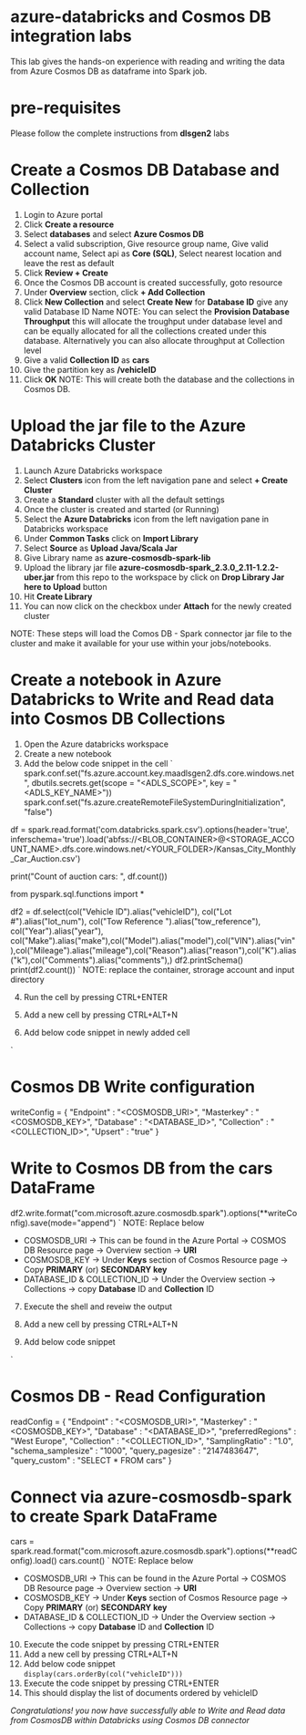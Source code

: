 # azure-databricks and Cosmos DB integration labs
This lab gives the hands-on experience with reading and writing the data from Azure Cosmos DB as dataframe into Spark job.

# pre-requisites
Please follow the complete instructions from **dlsgen2** labs

# Create a Cosmos DB Database and Collection

1. Login to Azure portal
2. Click **Create a resource**
3. Select **databases** and select **Azure Cosmos DB**
4. Select a valid subscription, Give resource group name, Give valid account name, Select api as **Core (SQL)**, Select nearest location and leave the rest as default
5. Click **Review + Create**
6. Once the Cosmos DB account is created successfully, goto resource
7. Under **Overview** section, click **+ Add Collection**
8. Click **New Collection** and select **Create New** for **Database ID** give any valid Database ID Name
NOTE: You can select the **Provision Database Throughput** this will allocate the troughput under database level and can be equally allocated for all the collections created under this database. 
Alternatively you can also allocate throughput at Collection level
9. Give a valid **Collection ID** as **cars**
10. Give the partition key as **/vehicleID**
11. Click **OK** 
NOTE: This will create both the database and the collections in Cosmos DB.

# Upload the jar file to the Azure Databricks Cluster

1. Launch Azure Databricks workspace
2. Select **Clusters** icon from the left navigation pane and select **+ Create Cluster**
3. Create a **Standard** cluster with all the default settings
4. Once the cluster is created and started (or Running)
5. Select the **Azure Databricks** icon from the left navigation pane in Databricks workspace
6. Under **Common Tasks** click on **Import Library**
7. Select **Source** as **Upload Java/Scala Jar** 
8. Give Library name as **azure-cosmosdb-spark-lib**
9. Upload the library jar file **azure-cosmosdb-spark_2.3.0_2.11-1.2.2-uber.jar** from this repo to the workspace by click on **Drop Library Jar here to Upload** button
10. Hit **Create Library** 
11. You can now click on the checkbox under **Attach** for the newly created cluster 

NOTE: These steps will load the Comos DB - Spark connector jar file to the cluster and make it available for your use within your jobs/notebooks. 

# Create a notebook in Azure Databricks to Write and Read data into Cosmos DB Collections

1. Open the Azure databricks workspace
2. Create a new notebook
3. Add the below code snippet in the cell
`
spark.conf.set("fs.azure.account.key.maadlsgen2.dfs.core.windows.net", dbutils.secrets.get(scope = "<ADLS_SCOPE>", key = "<ADLS_KEY_NAME>"))
spark.conf.set("fs.azure.createRemoteFileSystemDuringInitialization", "false")

df = spark.read.format('com.databricks.spark.csv').options(header='true', inferschema='true').load('abfss://<BLOB_CONTAINER>@<STORAGE_ACCOUNT_NAME>.dfs.core.windows.net/<YOUR_FOLDER>/Kansas_City_Monthly_Car_Auction.csv')

print("Count of auction cars: ", df.count())

from pyspark.sql.functions import *

df2 = df.select(col("Vehicle ID").alias("vehicleID"), col("Lot #").alias("lot_num"), col("Tow Reference ").alias("tow_reference"), col("Year").alias("year"), col("Make").alias("make"),col("Model").alias("model"),col("VIN").alias("vin"),col("Mileage").alias("mileage"),col("Reason").alias("reason"),col("K").alias("k"),col("Comments").alias("comments"),)
df2.printSchema()
print(df2.count())
`
NOTE: replace the container, strorage account and input directory

4. Run the cell by pressing CTRL+ENTER

5. Add a new cell by pressing CTRL+ALT+N
6. Add below code snippet in newly added cell

`
# Cosmos DB Write configuration
writeConfig = {
 "Endpoint" : "<COSMOSDB_URI>",
 "Masterkey" : "<COSMOSDB_KEY>",
 "Database" : "<DATABASE_ID>",
 "Collection" : "<COLLECTION_ID>",
 "Upsert" : "true"
}

# Write to Cosmos DB from the cars DataFrame
df2.write.format("com.microsoft.azure.cosmosdb.spark").options(**writeConfig).save(mode="append")
`
NOTE: Replace below
  * COSMOSDB_URI -> This can be found in the Azure Portal -> COSMOS DB Resource page -> Overview section -> **URI** 
  * COSMOSDB_KEY -> Under **Keys** section of Cosmos Resource page -> Copy **PRIMARY** (or) **SECONDARY key**
  * DATABASE_ID & COLLECTION_ID -> Under the Overview section -> Collections -> copy **Database** ID and **Collection** ID

7. Execute the shell and reveiw the output

8. Add a new cell by pressing CTRL+ALT+N
9. Add below code snippet

`
# Cosmos DB - Read Configuration
readConfig = {
  "Endpoint" : "<COSMOSDB_URI>",
  "Masterkey" : "<COSMOSDB_KEY>",
  "Database" : "<DATABASE_ID>",
  "preferredRegions" : "West Europe",
  "Collection" : "<COLLECTION_ID>",
  "SamplingRatio" : "1.0",
  "schema_samplesize" : "1000",
  "query_pagesize" : "2147483647",
  "query_custom" : "SELECT * FROM cars"
}

# Connect via azure-cosmosdb-spark to create Spark DataFrame
cars = spark.read.format("com.microsoft.azure.cosmosdb.spark").options(**readConfig).load()
cars.count()
`
NOTE: Replace below
  * COSMOSDB_URI -> This can be found in the Azure Portal -> COSMOS DB Resource page -> Overview section -> **URI** 
  * COSMOSDB_KEY -> Under **Keys** section of Cosmos Resource page -> Copy **PRIMARY** (or) **SECONDARY key**
  * DATABASE_ID & COLLECTION_ID -> Under the Overview section -> Collections -> copy **Database** ID and **Collection** ID

10. Execute the code snippet by pressing CTRL+ENTER
11. Add a new cell by pressing CTRL+ALT+N
12. Add below code snippet  
`
display(cars.orderBy(col("vehicleID")))
`
13. Execute the code snippet by pressing CTRL+ENTER
14. This should display the list of documents ordered by vehicleID

*Congratulations! you now have successfully able to Write and Read data from CosmosDB within Databricks using Cosmos DB connector*
